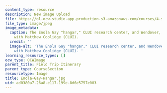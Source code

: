 ```yaml
---
content_type: resource
description: New image Upload
file: https://ol-ocw-studio-app-production.s3.amazonaws.com/courses/4-s67-landscape-experience-seminar-in-land-art-fall-2016/ad0380a726a8e117199e8d6e5757e003_Enola-Gay-Hangar.jpg
file_type: image/jpeg
image_metadata:
  caption: The Enola Gay "hangar," CLUI research center, and Wendover, Utah visit
    with Matthew Coolidge (CLUI).
  credit: ''
  image-alt: 'The Enola Gay "hangar," CLUI research center, and Wendover, Utah visit
    with Matthew Coolidge (CLUI). '
learning_resource_types: []
ocw_type: OCWImage
parent_title: Field Trip Itinerary
parent_type: CourseSection
resourcetype: Image
title: Enola-Gay-Hangar.jpg
uid: ad0380a7-26a8-e117-199e-8d6e5757e003
---
```

